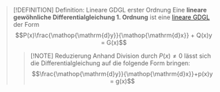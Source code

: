 > [!DEFINITION] Definition: Lineare GDGL erster Ordnung
> Eine **lineare gewöhnliche Differentialgleichung 1. Ordnung** ist eine [lineare GDGL](../Lineare%20GDGL.md) der Form
> $$P(x)\frac{\mathop{\mathrm{d}y}}{\mathop{\mathrm{d}x}} + Q(x)y = G(x)$$
> > [!NOTE] Reduzierung
> > Anhand Division durch $P(x)\ne 0$ lässt sich die Differentialgleichung auf die folgende Form bringen:
> > $$\frac{\mathop{\mathrm{d}y}}{\mathop{\mathrm{d}x}}+p(x)y = g(x)$$

